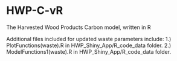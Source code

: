 # HWP-C-vR
The Harvested Wood Products Carbon model, written in R

Additional files included for updated waste parameters include: 
1.) PlotFunctions(waste).R in HWP_Shiny_App/R_code_data folder.
2.) ModelFunctions1(waste).R in HWP_Shiny_App/R_code_data folder.

